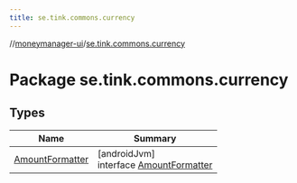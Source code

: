 ```yaml
---
title: se.tink.commons.currency
---
```

//[moneymanager-ui](../../index.html)/[se.tink.commons.currency](index.html)



# Package se.tink.commons.currency



## Types


| Name | Summary |
|---|---|
| [AmountFormatter](-amount-formatter/index.html) | [androidJvm]<br>interface [AmountFormatter](-amount-formatter/index.html) |

